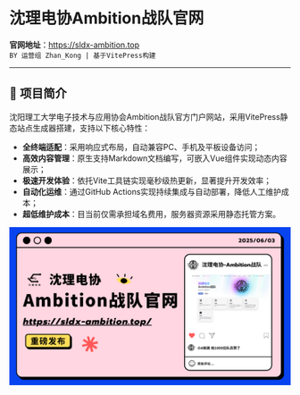 # 沈理电协Ambition战队官网

**官网地址**：https://sldx-ambition.top  
`BY 运营组 Zhan_Kong | 基于VitePress构建`

---

## 🚀 项目简介
沈阳理工大学电子技术与应用协会Ambition战队官方门户网站，采用VitePress静态站点生成器搭建，支持以下核心特性：

- **全终端适配**：采用响应式布局，自动兼容PC、手机及平板设备访问；
- **​​高效内容管理**：原生支持Markdown文档编写，可嵌入Vue组件实现动态内容展示；
- **​极速开发体验**：依托Vite工具链实现毫秒级热更新，显著提升开发效率；
- **自动化运维**：通过GitHub Actions实现持续集成与自动部署，降低人工维护成本；
- **超低维护成本**：目当前仅需承担域名费用，服务器资源采用静态托管方案。
  
![海报](/HB.png) 